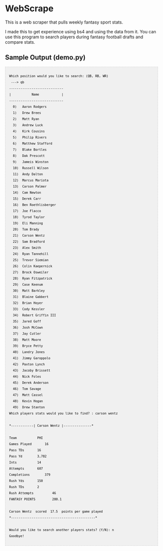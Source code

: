 # WebScrape
This is a web scraper that pulls weekly fantasy sport stats.

I made this to get experience using bs4 and using the data from it.
You can use this program to search players during fantasy football drafts
and compare stats.

<h2>Sample Output (demo.py)</h2>

<pre  style="font-family:arial;font-size:12px;border:1px dashed #CCCCCC;width:99%;height:auto;overflow:auto;background:#f0f0f0;;background-image:URL(http://2.bp.blogspot.com/_z5ltvMQPaa8/SjJXr_U2YBI/AAAAAAAAAAM/46OqEP32CJ8/s320/codebg.gif);padding:0px;color:#000000;text-align:left;line-height:20px;"><code style="color:#000000;word-wrap:normal;"> 
  Which position would you like to search: (QB, RB, WR)
   ---&gt; qb
  -----------------------------
  |           Name            |
  -----------------------------
    0)	 Aaron Rodgers
    1)	 Drew Brees
    2)	 Matt Ryan
    3)	 Andrew Luck
    4)	 Kirk Cousins
    5)	 Philip Rivers
    6)	 Matthew Stafford
    7)	 Blake Bortles
    8)	 Dak Prescott
    9)	 Jameis Winston
    10)	 Russell Wilson
    11)	 Andy Dalton
    12)	 Marcus Mariota
    13)	 Carson Palmer
    14)	 Cam Newton
    15)	 Derek Carr
    16)	 Ben Roethlisberger
    17)	 Joe Flacco
    18)	 Tyrod Taylor
    19)	 Eli Manning
    20)	 Tom Brady
    21)	 Carson Wentz
    22)	 Sam Bradford
    23)	 Alex Smith
    24)	 Ryan Tannehill
    25)	 Trevor Siemian
    26)	 Colin Kaepernick
    27)	 Brock Osweiler
    28)	 Ryan Fitzpatrick
    29)	 Case Keenum
    30)	 Matt Barkley
    31)	 Blaine Gabbert
    32)	 Brian Hoyer
    33)	 Cody Kessler
    34)	 Robert Griffin III
    35)	 Jared Goff
    36)	 Josh McCown
    37)	 Jay Cutler
    38)	 Matt Moore
    39)	 Bryce Petty
    40)	 Landry Jones
    41)	 Jimmy Garoppolo
    42)	 Paxton Lynch
    43)	 Jacoby Brissett
    44)	 Nick Foles
    45)	 Derek Anderson
    46)	 Tom Savage
    47)	 Matt Cassel
    48)	 Kevin Hogan
    49)	 Drew Stanton
  Which players stats would you like to find? : carson wentz

  *------------| Carson Wentz |---------------*

  Team 			 PHI
  Games Played 		 16
  Pass TDs 		 16
  Pass Yd 		 3,782
  Ints 			 14
  Attempts 		 607
  Completions 		 379
  Rush Yds 		 150
  Rush TDs 		 2
  Rush Attempts 		 46
  FANTASY POINTS 		 280.1

  Carson Wentz  scored  17.5  points per game played
  *---------------------------------------------*

  Would you like to search another players stats? (Y/N): n
  Goodbye!

</code></pre>
